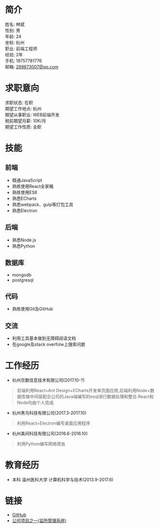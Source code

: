 # 简介
姓名: 林斌 <br>
性别: 男<br>
年龄: 24<br>
坐标: 杭州<br>
职业: 前端工程师<br>
经验: 2年<br>
手机: 18757781776<br>
邮箱: 289873007@qq.com<br>

# 求职意向
求职状态: 在职<br>
期望工作地点: 杭州<br>
期望从事职业: WEB前端开发 <br>
税前期望月薪: 10K/月<br>
期望工作性质: 全职<br>

# 技能
## 前端
* 精通JavaScript
* 熟练使用React全家桶
* 熟练使用ES6
* 熟悉ECharts
* 熟悉webpack、gulp等打包工具
* 熟悉Electron

## 后端
* 熟悉Node.js
* 熟悉Python

## 数据库
* mongodb
* postgresql

## 代码
* 熟练使用Git及GitHub

## 交流
* 利用工具基本做到无障碍阅读文档
* 在google及stack overfolw上搜索问题

# 工作经历
* 杭州京数信息技术有限公司(2017.10-?)
> 前端利用React+Ant Design+ECharts开发单页面应用,后端利用Node+数据库做中间层配合公司的Java端编写的esql进行数据处理和整合.React和Node均由个人完成.
* 杭州黑鸟科技有限公司(2017.3-2017.10)
> 利用React+Electron编写桌面应用程序
* 杭州美间科技有限公司(2016.6-2016.10)
> 利用Python编写网络爬虫

# 教育经历
* 本科 温州医科大学 计算机科学与技术(2013.9-2017.6)

# 链接
* [GitHub](https://github.com/Linbubin)
* [公司项目之一(监所管理系统)](http://www.wuqiu.xyz:8999)